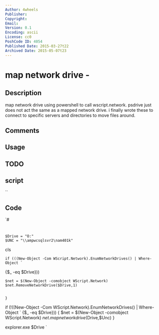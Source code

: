 ```yaml
---
Author: 4wheels
Publisher: 
Copyright: 
Email: 
Version: 0.1
Encoding: ascii
License: cc0
PoshCode ID: 4054
Published Date: 2015-03-27t22
Archived Date: 2015-05-07t23
---
```


# map network drive - 

## Description

map network drive using powershell to call wscript.network. psdrive just does not act the same as a mapped network drive. i finally wrote these to connect to specific servers and directories to move files around.

## Comments



## Usage



## TODO



## script

``

## Code

`#
 #
 #
 
 	$Drive = "O:"
 	$UNC = "\\ampwcsqlsvr2\nam401k"
 cls
 
 	
 	if (((New-Object -Com WScript.Network).EnumNetworkDrives() | Where-Object `
 {$_ -eq $Drive})) 
 	
 	$net = $(New-Object -comobject WScript.Network)
 	$net.RemoveNetworkDrive($Drive,1)
 	
 	
 	} 
 if (!((New-Object -Com WScript.Network).EnumNetworkDrives() | Where-Object `
 {$_ -eq $Drive}))
 		{
 		$net = $(New-Object -comobject WScript.Network)
 		$net.mapnetworkdrive($Drive,$Unc) 
 		}
 
 explorer.exe $Drive
`

